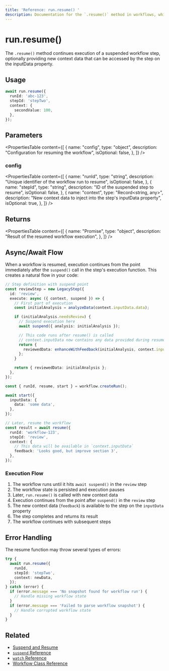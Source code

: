```yaml
---
title: 'Reference: run.resume() '
description: Documentation for the `.resume()` method in workflows, which continues execution of a suspended workflow step.
---
```


# run.resume()

The `.resume()` method continues execution of a suspended workflow step, optionally providing new context data that can be accessed by the step on the inputData property.

## Usage

```typescript copy showLineNumbers
await run.resume({
  runId: 'abc-123',
  stepId: 'stepTwo',
  context: {
    secondValue: 100,
  },
});
```

## Parameters

<PropertiesTable
content={[
{
name: "config",
type: "object",
description: "Configuration for resuming the workflow",
isOptional: false,
},
]}
/>

### config

<PropertiesTable
content={[
{
name: "runId",
type: "string",
description: "Unique identifier of the workflow run to resume",
isOptional: false,
},
{
name: "stepId",
type: "string",
description: "ID of the suspended step to resume",
isOptional: false,
},
{
name: "context",
type: "Record<string, any>",
description:
"New context data to inject into the step's inputData property",
isOptional: true,
},
]}
/>

## Returns

<PropertiesTable
content={[
{
name: "Promise<LegacyWorkflowResult>",
type: "object",
description: "Result of the resumed workflow execution",
},
]}
/>

## Async/Await Flow

When a workflow is resumed, execution continues from the point immediately after the `suspend()` call in the step's execution function. This creates a natural flow in your code:

```typescript
// Step definition with suspend point
const reviewStep = new LegacyStep({
  id: 'review',
  execute: async ({ context, suspend }) => {
    // First part of execution
    const initialAnalysis = analyzeData(context.inputData.data);

    if (initialAnalysis.needsReview) {
      // Suspend execution here
      await suspend({ analysis: initialAnalysis });

      // This code runs after resume() is called
      // context.inputData now contains any data provided during resume
      return {
        reviewedData: enhanceWithFeedback(initialAnalysis, context.inputData.feedback),
      };
    }

    return { reviewedData: initialAnalysis };
  },
});

const { runId, resume, start } = workflow.createRun();

await start({
  inputData: {
    data: 'some data',
  },
});

// Later, resume the workflow
const result = await resume({
  runId: 'workflow-123',
  stepId: 'review',
  context: {
    // This data will be available in `context.inputData`
    feedback: 'Looks good, but improve section 3',
  },
});
```

### Execution Flow

1. The workflow runs until it hits `await suspend()` in the `review` step
2. The workflow state is persisted and execution pauses
3. Later, `run.resume()` is called with new context data
4. Execution continues from the point after `suspend()` in the `review` step
5. The new context data (`feedback`) is available to the step on the `inputData` property
6. The step completes and returns its result
7. The workflow continues with subsequent steps

## Error Handling

The resume function may throw several types of errors:

```typescript
try {
  await run.resume({
    runId,
    stepId: 'stepTwo',
    context: newData,
  });
} catch (error) {
  if (error.message === 'No snapshot found for workflow run') {
    // Handle missing workflow state
  }
  if (error.message === 'Failed to parse workflow snapshot') {
    // Handle corrupted workflow state
  }
}
```

## Related

- [Suspend and Resume](../../docs/workflows-legacy/suspend-and-resume)
- [`suspend` Reference](./suspend)
- [`watch` Reference](./watch)
- [Workflow Class Reference](./workflow)
